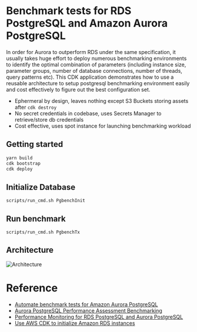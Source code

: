 # Benchmark tests for RDS PostgreSQL and Amazon Aurora PostgreSQL
In order for Aurora to outperform RDS under the same specification, it usually takes huge effort to deploy numerous benchmarking environments to identify the optimal combination of parameters (including instance size, parameter groups, number of database connections, number of threads, query patterns etc). This CDK application demonstrates how to use a reusable architecture to setup postgresql benchmarking environment easily and cost effectively to figure out the best configuration set.

* Ephermeral by design, leaves nothing except S3 Buckets storing assets after `cdk destroy`
* No secret credentials in codebase, uses Secrets Manager to retrieve/store db credentials
* Cost effective, uses spot instance for launching benchmarking workload

## Getting started
```sh
yarn build
cdk bootstrap
cdk deploy
```

## Initialize Database
```
scripts/run_cmd.sh PgbenchInit
```

## Run benchmark
```
scripts/run_cmd.sh PgbenchTx
```

## Architecture
![Architecture](./assets/aurora-benchmark-stack.png)

# Reference
* [Automate benchmark tests for Amazon Aurora PostgreSQL](https://aws.amazon.com/blogs/database/automate-benchmark-tests-for-amazon-aurora-postgresql/)
* [Aurora PostgreSQL Performance Assessment Benchmarking](https://d1.awsstatic.com/product-marketing/Aurora/RDS_Aurora_PostgreSQL_Performance_Assessment_Benchmarking_V1-0.pdf)
* [Performance Monitoring for RDS PostgreSQL and Aurora PostgreSQL](https://catalog.us-east-1.prod.workshops.aws/workshops/31babd91-aa9a-4415-8ebf-ce0a6556a216/en-US/intro)
* [Use AWS CDK to initialize Amazon RDS instances](https://aws.amazon.com/blogs/infrastructure-and-automation/use-aws-cdk-to-initialize-amazon-rds-instances/)